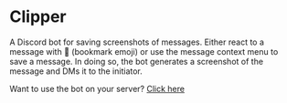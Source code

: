 # Clipper

A Discord bot for saving screenshots of messages. Either react to a message with 🔖 (bookmark emoji) or use the message context menu to save a message. In doing so, the bot generates a screenshot of the message and DMs it to the initiator.

Want to use the bot on your server? [Click here](https://discord.com/oauth2/authorize?client_id=1211638822669127710&permissions=0&scope=bot)
